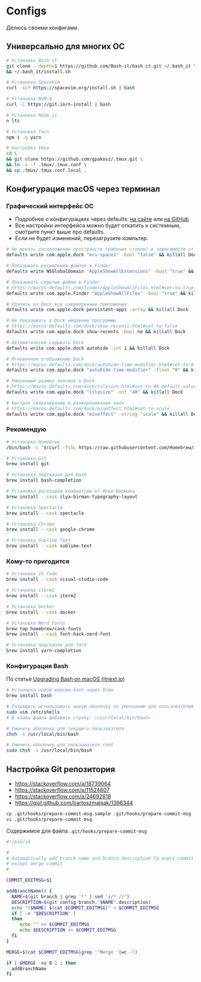 # Configs

Делюсь своими конфигами.

## Универсально для многих ОС

```sh
# Установка Bash-it
git clone --depth=1 https://github.com/Bash-it/bash-it.git ~/.bash_it \
&& ~/.bash_it/install.sh

# Установка SpaceVim
curl -sLf https://spacevim.org/install.sh | bash

# Установка NVM N
curl -L https://git.io/n-install | bash

# Установка Node.js
n lts

# Установка Yarn
npm i -g yarn

# Настройка tmux
cd \
&& git clone https://github.com/gpakosz/.tmux.git \
&& ln -s -f .tmux/.tmux.conf \
&& cp .tmux/.tmux.conf.local .
```

## Конфигурация macOS через терминал

### Графический интерфейс ОС

- Подробнее о конфигурациях через defaults: [на сайте](https://macos-defaults.com/) или [на GitHub](https://github.com/yannbertrand/macos-defaults)
- Все настройки интерфейса можно будет откатить к системным, смотрите пункт выше про defaults.
- Если не будет изменений, перезагрузите компьтер.

```sh
# Не менять расположение пространств (рабочих столов) в зависимости от недавнего использования
defaults write com.apple.dock "mru-spaces" -bool "false" && killall Dock

# Показывать расширения файлов в Finder
defaults write NSGlobalDomain "AppleShowAllExtensions" -bool "true" && killall Finder

# Показывать скрытые файлы в Finder
# https://macos-defaults.com/finder/AppleShowAllFiles.html#set-to-true
defaults write com.apple.Finder "AppleShowAllFiles" -bool "true" && killall Finder

# Удалить из Dock все закрепленные приложения
defaults write com.apple.dock persistent-apps -array && killall Dock

# Не показывать в Dock недавние программы
# https://macos-defaults.com/dock/show-recents.html#set-to-false
defaults write com.apple.dock show-recents -bool no && killall Dock

# Автоматически скрывать Dock
defaults write com.apple.dock autohide -int 1 && killall Dock

# Мгновенное отображение Dock
# https://macos-defaults.com/dock/autohide-time-modifier.html#set-to-0
defaults write com.apple.dock "autohide-time-modifier" -float "0" && killall Dock

# Умеренный размер значков в Dock
# https://macos-defaults.com/dock/tilesize.html#set-to-48-default-value
defaults write com.apple.dock "tilesize" -int "48" && killall Dock

# Быстрое сворачивание и разворачивание окон
# https://macos-defaults.com/dock/mineffect.html#set-to-scale
defaults write com.apple.dock "mineffect" -string "scale" && killall Dock
```

### Рекомендую

```sh
# Установка Homebrew
/bin/bash -c "$(curl -fsSL https://raw.githubusercontent.com/Homebrew/install/HEAD/install.sh)"

# Установка Git
brew install git

# Установка подсказок для bash
brew install bash-completion

# Установка раскладки клавиатуры от Ильи Бирмана
brew install --cask ilya-birman-typography-layout

# Установка Spectacle
brew install --cask spectacle

# Установка Chrome
brew install --cask google-chrome

# Установка Sublime Text
brew install --cask sublime-text
```

### Кому-то пригодится

```sh
# Установка VS Code
brew install --cask visual-studio-code

# Установка iTerm2
brew install --cask iterm2

# Установка Docker
brew install --cask docker

# Установка Nerd Fonts
brew tap homebrew/cask-fonts
brew install --cask font-hack-nerd-font

# Установка подсказок для Yarn
brew install yarn-completion
```

### Конфигурация Bash

По статье [Upgrading Bash on macOS (itnext.io)](https://itnext.io/upgrading-bash-on-macos-7138bd1066ba)

```sh
# Установка новой версии bash через brew
brew install bash

# Разрешить использовать новую оболочку по умолчанию для пользователей
sudo vim /etc/shells
# В конец файла добавить строку: «/usr/local/bin/bash»

# Сменить оболочку для текущего пользователя
chsh -s /usr/local/bin/bash

# Сменить оболочку для пользователя root
sudo chsh -s /usr/local/bin/bash
```

## Настройка Git репозитория

- https://stackoverflow.com/a/18739064
- https://stackoverflow.com/a/11524807
- https://stackoverflow.com/a/24692818
- https://gist.github.com/bartoszmajsak/1396344

```sh
cp .git/hooks/prepare-commit-msg.sample .git/hooks/prepare-commit-msg
vi .git/hooks/prepare-commit-msg
```

Содержимое для файла `.git/hooks/prepare-commit-msg`

```sh
#!/bin/sh

#
# Automatically add branch name and branch description to every commit message
# except merge commit
#

COMMIT_EDITMSG=$1

addBranchName() {
  NAME=$(git branch | grep '*' | sed 's/* //')
  DESCRIPTION=$(git config branch."$NAME".description)
  echo "[$NAME] $(cat $COMMIT_EDITMSG)" > $COMMIT_EDITMSG
  if [ -n "$DESCRIPTION" ]
  then
     echo "" >> $COMMIT_EDITMSG
     echo $DESCRIPTION >> $COMMIT_EDITMSG
  fi
}

MERGE=$(cat $COMMIT_EDITMSG|grep '^Merge '|wc -l)

if [ $MERGE -eq 0 ] ; then
  addBranchName
fi

```
